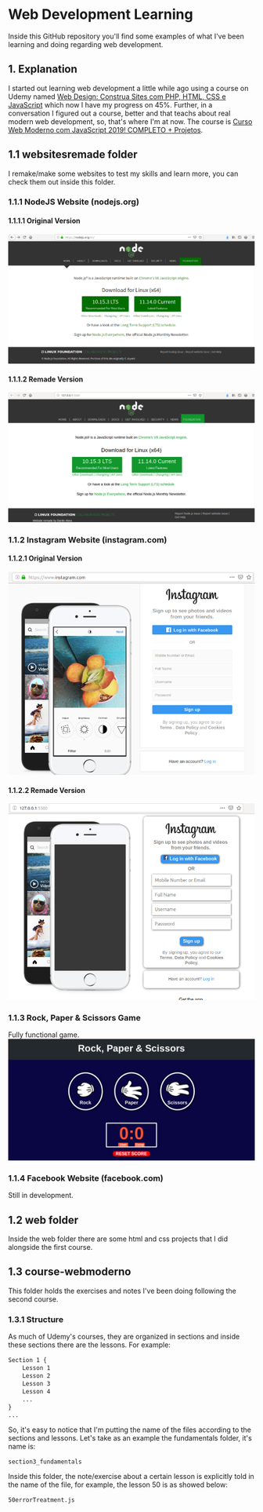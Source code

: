 # Web Development Learning
Inside this GitHub repository you'll find some examples of what I've been learning and doing regarding web development.

## 1. Explanation
I started out learning web development a little while ago using a course on Udemy named [Web Design: Construa Sites com PHP, HTML, CSS e JavaScript](https://www.udemy.com/programacao-web-para-divulgacao-cientifica/) which now I have my progress on 45%.
Further, in a conversation I figured out a course, better and that teachs about real modern web development, so, that's where I'm at now. The course is [Curso Web Moderno com JavaScript 2019! COMPLETO + Projetos](https://www.udemy.com/curso-web/).

## 1.1 websitesremade folder
I remake/make some websites to test my skills and learn more, you can check them out inside this folder.

### 1.1.1 NodeJS Website (nodejs.org)
#### 1.1.1.1 Original Version
![nodejs original](images_readme/nodejsoriginal.png)

#### 1.1.1.2 Remade Version
![nodejs remade](images_readme/nodejsremade.png)

### 1.1.2 Instagram Website (instagram.com)
#### 1.1.2.1 Original Version
![instagram original](images_readme/instagramoriginal.png)

#### 1.1.2.2 Remade Version
![instagram remade](images_readme/instagramremade.png)

### 1.1.3 Rock, Paper & Scissors Game
Fully functional game.
![rock paper and scissors game](images_readme/rockpaperscissorsgame.png)

### 1.1.4 Facebook Website (facebook.com)
Still in development.

## 1.2 web folder 
Inside the web folder there are some html and css projects that I did alongside the first course.

## 1.3 course-webmoderno 
This folder holds the exercises and notes I've been doing following the second course.
### 1.3.1 Structure
As much of Udemy's courses, they are organized in sections and inside these sections there are the lessons. For example: 
```
Section 1 {
	Lesson 1
	Lesson 2
	Lesson 3
	Lesson 4
	...
}
...
```
So, it's easy to notice that I'm putting the name of the files according to the sections and lessons. Let's take as an example the fundamentals folder, it's name is:
```
section3_fundamentals
```
Inside this folder, the note/exercise about a certain lesson is explicitly told in the name of the file, for example, the lesson 50 is as showed below:
```
50errorTreatment.js
```
